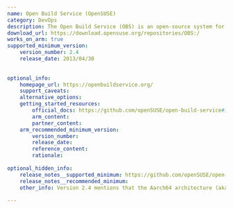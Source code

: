 ```yaml
---
name: Open Build Service (OpenSUSE)
category: DevOps
description: The Open Build Service (OBS) is an open-source system for automatically building and distributing binary packages from source across multiple operating systems and architectures, supporting everything from updates and add-ons to full distributions.
download_url: https://download.opensuse.org/repositories/OBS:/
works_on_arm: true
supported_minimum_version:
    version_number: 2.4
    release_date: 2013/04/30
 
 
optional_info:
    homepage_url: https://openbuildservice.org/
    support_caveats:
    alternative_options:
    getting_started_resources:
        official_docs: https://github.com/openSUSE/open-build-service#installation
        arm_content:
        partner_content:
    arm_recommended_minimum_version:
        version_number:
        release_date:
        reference_content:
        rationale:
 
optional_hidden_info:
    release_notes__supported_minimum: https://github.com/openSUSE/open-build-service/blob/master/docs/ReleaseNotes-2.4
    release_notes__recommended_minimum:
    other_info: Version 2.4 mentions that the Aarch64 architecture (aka Armv8 or Arm64) has been added.
 
---
```

